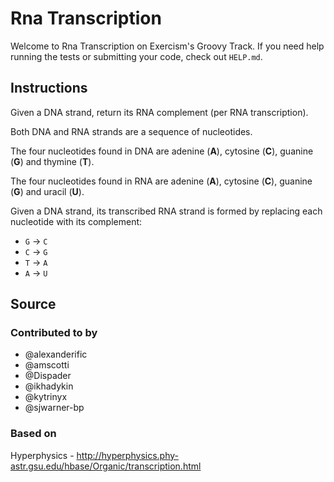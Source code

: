 # Rna Transcription

Welcome to Rna Transcription on Exercism's Groovy Track.
If you need help running the tests or submitting your code, check out `HELP.md`.

## Instructions

Given a DNA strand, return its RNA complement (per RNA transcription).

Both DNA and RNA strands are a sequence of nucleotides.

The four nucleotides found in DNA are adenine (**A**), cytosine (**C**),
guanine (**G**) and thymine (**T**).

The four nucleotides found in RNA are adenine (**A**), cytosine (**C**),
guanine (**G**) and uracil (**U**).

Given a DNA strand, its transcribed RNA strand is formed by replacing
each nucleotide with its complement:

* `G` -> `C`
* `C` -> `G`
* `T` -> `A`
* `A` -> `U`

## Source

### Contributed to by

- @alexanderific
- @amscotti
- @Dispader
- @ikhadykin
- @kytrinyx
- @sjwarner-bp

### Based on

Hyperphysics - http://hyperphysics.phy-astr.gsu.edu/hbase/Organic/transcription.html